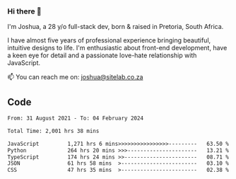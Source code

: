 ### Hi there 👋

I'm Joshua, a 28 y/o full-stack dev, born & raised in Pretoria, South Africa. 

I have almost five years of professional experience bringing beautiful, intuitive designs to life. I'm enthusiastic about front-end development, have a keen eye for detail and a passionate love-hate relationship with JavaScript.

📫 You can reach me on: joshua@sitelab.co.za

## **Code**

<!--START_SECTION:waka-->

```txt
From: 31 August 2021 - To: 04 February 2024

Total Time: 2,001 hrs 38 mins

JavaScript         1,271 hrs 6 mins>>>>>>>>>>>>>>>>---------   63.50 %
Python             264 hrs 20 mins >>>----------------------   13.21 %
TypeScript         174 hrs 24 mins >>-----------------------   08.71 %
JSON               61 hrs 58 mins  >------------------------   03.10 %
CSS                47 hrs 35 mins  >------------------------   02.38 %
```

<!--END_SECTION:waka-->
